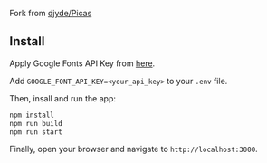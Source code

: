 Fork from [djyde/Picas](https://github.com/djyde/Picas)

## Install

Apply Google Fonts API Key from [here](https://developers.google.com/fonts/docs/developer_api).

Add `GOOGLE_FONT_API_KEY=<your_api_key>` to your `.env` file.

Then, insall and run the app:

```bash
npm install
npm run build
npm run start
```

Finally, open your browser and navigate to `http://localhost:3000`.